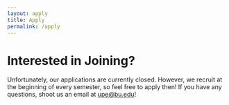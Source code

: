 ```yaml
---
layout: apply
title: Apply
permalink: /apply
---
```


# Interested in Joining?

Unfortunately, our applications are currently closed. <!--To be considered for this semester's cohort, apply [here](https://forms.gle/RRynwBT3eHW7BsT46)!--> However, we recruit at the beginning of every semester, so feel free to apply then! If you have any questions, shoot us an email at [upe@bu.edu](mailto:upe@bu.edu)!